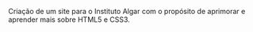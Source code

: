 Criação de um site para o Instituto Algar com o propósito de aprimorar e aprender mais sobre HTML5 e CSS3.
